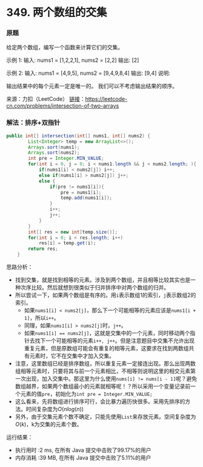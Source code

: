 # 349. 两个数组的交集

### 原题
给定两个数组，编写一个函数来计算它们的交集。

示例 1:
输入: nums1 = [1,2,2,1], nums2 = [2,2]
输出: [2]

示例 2:
输入: nums1 = [4,9,5], nums2 = [9,4,9,8,4]
输出: [9,4]
说明:

输出结果中的每个元素一定是唯一的。
我们可以不考虑输出结果的顺序。

来源：力扣（LeetCode）
[链接](https://leetcode-cn.com/problems/intersection-of-two-arrays)：https://leetcode-cn.com/problems/intersection-of-two-arrays

### 解法：排序+双指针

```java
public int[] intersection(int[] nums1, int[] nums2) {
        List<Integer> temp = new ArrayList<>();
        Arrays.sort(nums1);
        Arrays.sort(nums2);
        int pre = Integer.MIN_VALUE;
        for(int i = 0, j = 0; i < nums1.length && j < nums2.length; ){
            if(nums1[i] < nums2[j]) i++;
            else if(nums1[i] > nums2[j]) j++;
            else {
                if(pre != nums1[i]){
                    pre = nums1[i];
                    temp.add(nums1[i]);
                }
                i++;
                j++;
            }
        }
        int[] res = new int[temp.size()];
        for(int i = 0; i < res.length; i++)
            res[i] = temp.get(i);
        return res;
    }
```

思路分析：

* 找到交集，就是找到相等的元素。涉及到两个数组，并且相等比较其实也是一种次序比较。然后就想到很类似于归并排序中对两个数组的归并。
* 所以尝试一下，如果两个数组是有序的。用`i`表示数组1的索引，`j`表示数组2的索引。
    * 如果`nums1[i] < nums2[j]`，那么下一个可能相等的元素应该是`nums1[i + 1]`，所以`i++`。
    * 同理，如果`nums1[i] > nums2[j]`时，`j++`。
    * 如果`nums1[i] == nums2[j]`，这就是交集中的一个元素，同时移动两个指针去找下一个可能相等的元素`i++, j++`。但是注意题目中交集不允许出现重复元素，但是原数组可能会有重复的相等元素，这要求在找到两数组共有元素时，它不在交集中才加入交集。
* 注意，这里数组已经是排序数组，所以重复元素一定接连出现。那么出现两数组相等元素时，只要将其与前一个元素相比，不相等则说明这里的相交元素第一次出现，加入交集中。那这里为什么使用`nums[i] != nums[i - 1]`呢？避免数组越界，如果两个数组最小的元素就相等呢！？所以采用一个变量记录前一个元素的值`pre`，初始化为`int pre = Integer.MIN_VALUE;`
* 这么看来，先将数组进行排序可行，会比暴力遍历快很多。采用先排序的方法。时间复杂度为$O(nlog(n))$
* 另外，由于交集元素个数不确定，只能先使用`List`来存放元素。空间复杂度为$O(k)$，k为交集的元素个数。

运行结果：
* 执行用时 :2 ms, 在所有 Java 提交中击败了99.17%的用户
* 内存消耗 :39 MB, 在所有 Java 提交中击败了5.11%的用户